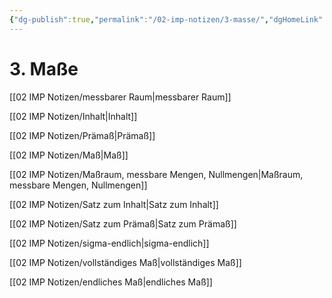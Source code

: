 ```yaml
---
{"dg-publish":true,"permalink":"/02-imp-notizen/3-masse/","dgHomeLink":true,"dgPassFrontmatter":false}
---
```


# 3. Maße
[[02 IMP Notizen/messbarer Raum|messbarer Raum]]

[[02 IMP Notizen/Inhalt|Inhalt]]

[[02 IMP Notizen/Prämaß|Prämaß]]

[[02 IMP Notizen/Maß|Maß]]

[[02 IMP Notizen/Maßraum, messbare Mengen, Nullmengen|Maßraum, messbare Mengen, Nullmengen]]

[[02 IMP Notizen/Satz zum Inhalt|Satz zum Inhalt]]

[[02 IMP Notizen/Satz zum Prämaß|Satz zum Prämaß]]

[[02 IMP Notizen/sigma-endlich|sigma-endlich]]

[[02 IMP Notizen/vollständiges Maß|vollständiges Maß]]

[[02 IMP Notizen/endliches Maß|endliches Maß]]